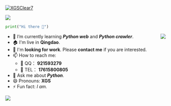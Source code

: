 <p align="left"> <a href="https://github.com/ryo-ma/github-profile-trophy"><img src="https://github-profile-trophy.vercel.app/?username=XGSClear7" alt="XGSClear7" /></a> </p>
<a title="Hits" target="_blank" href="https://github.com/88250/hits"><img src="https://hits.b3log.org/88250/hits.svg"></a>

```python
print("Hi there 👋")
```

[comment]: <> (- 🔭 I’m currently working on ...)

[comment]: <> (- 👯 I’m looking to collaborate on ...)

[comment]: <> (- 🤔 I’m looking for help with ...)

<img align="right" src="https://github-readme-stats-wine-delta-32.vercel.app/api/top-langs?username=XGSClear7">

- 🌱 I’m currently learning **_Python web_** and **_Python crawler_**.
- 🏠 I'm live in **Qingdao**.
- 💼 I'm **looking for work**. Please **contact me** if you are interested.
- 📫 How to reach me:
  - 🐧 QQ： **921593279** 
  - 📱 TEL： **17615800805**
- 💬 Ask me about **_Python_**.
- 😄 Pronouns: **XGS**
- ⚡ Fun fact: _I am._


<img style="align:left" src="https://github-readme-stats-wine-delta-32.vercel.app/api?username=XGSClear7&count_private=true&show_icons=true&theme=graywhite">
